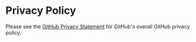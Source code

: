 # Privacy Policy

Please see the [GitHub Privacy Statement](https://docs.github.com/en/site-policy/privacy-policies/github-privacy-statement) for GitHub's overall GitHub privacy policy.
